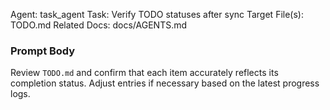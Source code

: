 Agent: task_agent
Task: Verify TODO statuses after sync
Target File(s): TODO.md
Related Docs: docs/AGENTS.md

### Prompt Body
Review `TODO.md` and confirm that each item accurately reflects its completion status. Adjust entries if necessary based on the latest progress logs.
